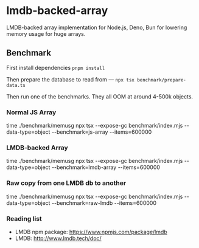 # lmdb-backed-array
LMDB-backed array implementation for Node.js, Deno, Bun for lowering memory usage for huge arrays.

## Benchmark
First install dependencies `pnpm install`

Then prepare the database to read from — `npx tsx benchmark/prepare-data.ts`

Then run one of the benchmarks. They all OOM at around 4-500k objects.

### Normal JS Array
time ./benchmark/memusg npx tsx --expose-gc benchmark/index.mjs --data-type=object --benchmark=js-array --items=600000

### LMDB-backed Array
time ./benchmark/memusg npx tsx --expose-gc benchmark/index.mjs --data-type=object --benchmark=lmdb-array --items=600000

### Raw copy from one LMDB db to another
time ./benchmark/memusg npx tsx --expose-gc benchmark/index.mjs --data-type=object --benchmark=raw-lmdb --items=600000

### Reading list
- LMDB npm package: https://www.npmjs.com/package/lmdb
- LMDB: http://www.lmdb.tech/doc/

